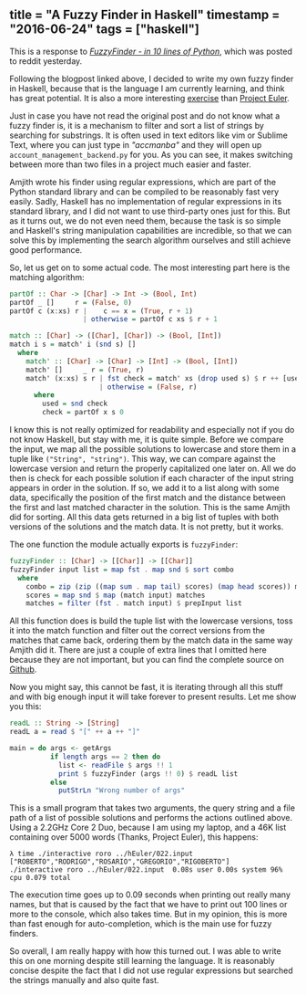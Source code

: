 title = "A Fuzzy Finder in Haskell"
timestamp = "2016-06-24"
tags = ["haskell"]
---
This is a response to *[FuzzyFinder - in 10 lines of Python](http://blog.amjith.com/fuzzyfinder-in-10-lines-of-python)*, which was posted to reddit yesterday.

Following the blogpost linked above, I decided to write my own fuzzy finder in Haskell, because that is the language I am currently learning, and think has great potential. It is also a more interesting [exercise](https://github.com/sulami/spielwiese/tree/master/hEuler) than [Project Euler](https://projecteuler.net/).

Just in case you have not read the original post and do not know what a fuzzy finder is, it is a mechanism to filter and sort a list of strings by searching for substrings. It is often used in text editors like vim or Sublime Text, where you can just type in *"accmanba"* and they will open up `account_management_backend.py` for you. As you can see, it makes switching between more than two files in a project much easier and faster.

Amjith wrote his finder using regular expressions, which are part of the Python standard library and can be compiled to be reasonably fast very easily. Sadly, Haskell has no implementation of regular expressions in its standard library, and I did not want to use third-party ones just for this. But as it turns out, we do not even need them, because the task is so simple and Haskell's string manipulation capabilities are incredible, so that we can solve this by implementing the search algorithm ourselves and still achieve good performance.

So, let us get on to some actual code. The most interesting part here is the matching algorithm:

```haskell
partOf :: Char -> [Char] -> Int -> (Bool, Int)
partOf _ []     r = (False, 0)
partOf c (x:xs) r |    c == x = (True, r + 1)
                  | otherwise = partOf c xs $ r + 1

match :: [Char] -> ([Char], [Char]) -> (Bool, [Int])
match i s = match' i (snd s) []
  where
    match' :: [Char] -> [Char] -> [Int] -> (Bool, [Int])
    match' []     _ r = (True, r)
    match' (x:xs) s r | fst check = match' xs (drop used s) $ r ++ [used]
                      | otherwise = (False, r)
      where
        used = snd check
        check = partOf x s 0
```

I know this is not really optimized for readability and especially not if you do not know Haskell, but stay with me, it is quite simple. Before we compare the input, we map all the possible solutions to lowercase and store them in a tuple like `("String", "string")`. This way, we can compare against the lowercase version and return the properly capitalized one later on. All we do then is check for each possible solution if each character of the input string appears in order in the solution. If so, we add it to a list along with some data, specifically the position of the first match and the distance between the first and last matched character in the solution. This is the same Amjith did for sorting. All this data gets returned in a big list of tuples with both versions of the solutions and the match data. It is not pretty, but it works.

The one function the module actually exports is `fuzzyFinder`:

```haskell
fuzzyFinder :: [Char] -> [[Char]] -> [[Char]]
fuzzyFinder input list = map fst . map snd $ sort combo
  where
    combo = zip (zip ((map sum . map tail) scores) (map head scores)) matches
    scores = map snd $ map (match input) matches
    matches = filter (fst . match input) $ prepInput list
```

All this function does is build the tuple list with the lowercase versions, toss it into the match function and filter out the correct versions from the matches that came back, ordering them by the match data in the same way Amjith did it. There are just a couple of extra lines that I omitted here because they are not important, but you can find the complete source on [Github](https://github.com/sulami/spielwiese/tree/master/hFuzzyFinder).

Now you might say, this cannot be fast, it is iterating through all this stuff and with big enough input it will take forever to present results. Let me show you this:

```haskell
readL :: String -> [String]
readL a = read $ "[" ++ a ++ "]"

main = do args <- getArgs
          if length args == 2 then do
            list <- readFile $ args !! 1
            print $ fuzzyFinder (args !! 0) $ readL list
          else
            putStrLn "Wrong number of args"
```

This is a small program that takes two arguments, the query string and a file path of a list of possible solutions and performs the actions outlined above. Using a 2.2GHz Core 2 Duo, because I am using my laptop, and a 46K list containing over 5000 words (Thanks, Project Euler), this happens:

    λ time ./interactive roro ../hEuler/022.input
    ["ROBERTO","RODRIGO","ROSARIO","GREGORIO","RIGOBERTO"]
    ./interactive roro ../hEuler/022.input  0.08s user 0.00s system 96% cpu 0.079 total

The execution time goes up to 0.09 seconds when printing out really many names, but that is caused by the fact that we have to print out 100 lines or more to the console, which also takes time. But in my opinion, this is more than fast enough for auto-completion, which is the main use for fuzzy finders.

So overall, I am really happy with how this turned out. I was able to write this on one morning despite still learning the language. It is reasonably concise despite the fact that I did not use regular expressions but searched the strings manually and also quite fast.
